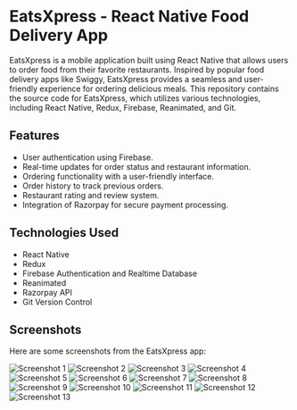 # EatsXpress - React Native Food Delivery App

EatsXpress is a mobile application built using React Native that allows users to order food from their favorite restaurants. Inspired by popular food delivery apps like Swiggy, EatsXpress provides a seamless and user-friendly experience for ordering delicious meals. This repository contains the source code for EatsXpress, which utilizes various technologies, including React Native, Redux, Firebase, Reanimated, and Git.

## Features

- User authentication using Firebase.
- Real-time updates for order status and restaurant information.
- Ordering functionality with a user-friendly interface.
- Order history to track previous orders.
- Restaurant rating and review system.
- Integration of Razorpay for secure payment processing.

## Technologies Used

- React Native
- Redux
- Firebase Authentication and Realtime Database
- Reanimated
- Razorpay API
- Git Version Control

## Screenshots

Here are some screenshots from the EatsXpress app:

![Screenshot 1](screenshots/1.jpeg)
![Screenshot 2](screenshots/2.jpeg)
![Screenshot 3](screenshots/3.jpeg)
![Screenshot 4](screenshots/4.jpeg)
![Screenshot 5](screenshots/5.jpeg)
![Screenshot 6](screenshots/6.jpeg)
![Screenshot 7](screenshots/7.jpeg)
![Screenshot 8](screenshots/8.jpeg)
![Screenshot 9](screenshots/9.jpeg)
![Screenshot 10](screenshots/10.jpeg)
![Screenshot 11](screenshots/11.jpeg)
![Screenshot 12](screenshots/12.jpeg)
![Screenshot 13](screenshots/13.jpeg)
